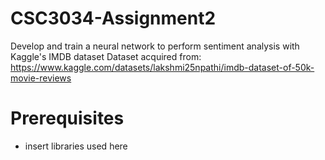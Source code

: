 # CSC3034-Assignment2
Develop and train a neural network to perform sentiment analysis with Kaggle's IMDB dataset
Dataset acquired from: https://www.kaggle.com/datasets/lakshmi25npathi/imdb-dataset-of-50k-movie-reviews

# Prerequisites
- insert libraries used here
